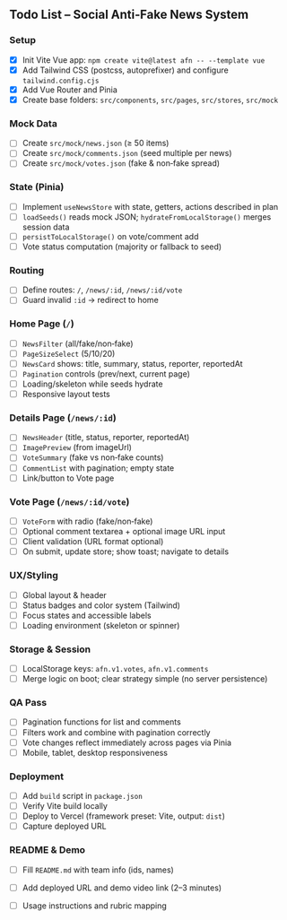 ## Todo List – Social Anti‑Fake News System

### Setup
- [x] Init Vite Vue app: `npm create vite@latest afn -- --template vue`
- [x] Add Tailwind CSS (postcss, autoprefixer) and configure `tailwind.config.cjs`
- [x] Add Vue Router and Pinia
- [x] Create base folders: `src/components`, `src/pages`, `src/stores`, `src/mock`

### Mock Data
- [ ] Create `src/mock/news.json` (≥ 50 items)
- [ ] Create `src/mock/comments.json` (seed multiple per news)
- [ ] Create `src/mock/votes.json` (fake & non‑fake spread)

### State (Pinia)
- [ ] Implement `useNewsStore` with state, getters, actions described in plan
- [ ] `loadSeeds()` reads mock JSON; `hydrateFromLocalStorage()` merges session data
- [ ] `persistToLocalStorage()` on vote/comment add
- [ ] Vote status computation (majority or fallback to seed)

### Routing
- [ ] Define routes: `/`, `/news/:id`, `/news/:id/vote`
- [ ] Guard invalid `:id` → redirect to home

### Home Page (`/`)
- [ ] `NewsFilter` (all/fake/non‑fake)
- [ ] `PageSizeSelect` (5/10/20)
- [ ] `NewsCard` shows: title, summary, status, reporter, reportedAt
- [ ] `Pagination` controls (prev/next, current page)
- [ ] Loading/skeleton while seeds hydrate
- [ ] Responsive layout tests

### Details Page (`/news/:id`)
- [ ] `NewsHeader` (title, status, reporter, reportedAt)
- [ ] `ImagePreview` (from imageUrl)
- [ ] `VoteSummary` (fake vs non‑fake counts)
- [ ] `CommentList` with pagination; empty state
- [ ] Link/button to Vote page

### Vote Page (`/news/:id/vote`)
- [ ] `VoteForm` with radio (fake/non‑fake)
- [ ] Optional comment textarea + optional image URL input
- [ ] Client validation (URL format optional)
- [ ] On submit, update store; show toast; navigate to details

### UX/Styling
- [ ] Global layout & header
- [ ] Status badges and color system (Tailwind)
- [ ] Focus states and accessible labels
- [ ] Loading environment (skeleton or spinner)

### Storage & Session
- [ ] LocalStorage keys: `afn.v1.votes`, `afn.v1.comments`
- [ ] Merge logic on boot; clear strategy simple (no server persistence)

### QA Pass
- [ ] Pagination functions for list and comments
- [ ] Filters work and combine with pagination correctly
- [ ] Vote changes reflect immediately across pages via Pinia
- [ ] Mobile, tablet, desktop responsiveness

### Deployment
- [ ] Add `build` script in `package.json`
- [ ] Verify Vite build locally
- [ ] Deploy to Vercel (framework preset: Vite, output: `dist`)
- [ ] Capture deployed URL

### README & Demo
- [ ] Fill `README.md` with team info (ids, names)
- [ ] Add deployed URL and demo video link (2–3 minutes)
- [ ] Usage instructions and rubric mapping


